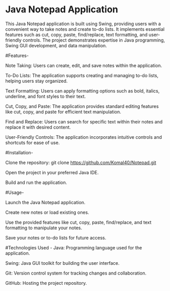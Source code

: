 # Java Notepad Application

This Java Notepad application is built using Swing, providing users with a convenient way to take notes and create to-do lists. It implements essential features such as cut, copy, paste, find/replace, text formatting, and user-friendly controls. The project demonstrates expertise in Java programming, Swing GUI development, and data manipulation.

#Features-

Note Taking: Users can create, edit, and save notes within the application.

To-Do Lists: The application supports creating and managing to-do lists, helping users stay organized.

Text Formatting: Users can apply formatting options such as bold, italics, underline, and font styles to their text.

Cut, Copy, and Paste: The application provides standard editing features like cut, copy, and paste for efficient text manipulation.

Find and Replace: Users can search for specific text within their notes and replace it with desired content.

User-Friendly Controls: The application incorporates intuitive controls and shortcuts for ease of use.

#Installation-

Clone the repository: git clone https://github.com/Komal40/Notepad.git

Open the project in your preferred Java IDE.

Build and run the application.

#Usage-

Launch the Java Notepad application.

Create new notes or load existing ones.

Use the provided features like cut, copy, paste, find/replace, and text formatting to manipulate your notes.

Save your notes or to-do lists for future access.

#Technologies Used - 
Java: Programming language used for the application.

Swing: Java GUI toolkit for building the user interface.

Git: Version control system for tracking changes and collaboration.

GitHub: Hosting the project repository.
